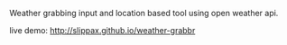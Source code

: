 Weather grabbing input and location based tool using open weather api.

live demo: http://slippax.github.io/weather-grabbr
